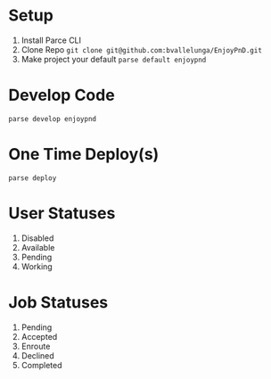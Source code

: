 # Setup

1. Install Parce CLI
2. Clone Repo ```git clone git@github.com:bvallelunga/EnjoyPnD.git```
3. Make project your default ```parse default enjoypnd```

# Develop Code

```
parse develop enjoypnd
```

# One Time Deploy(s)

```
parse deploy
```

# User Statuses

1. Disabled
2. Available
3. Pending
4. Working

# Job Statuses

1. Pending
2. Accepted
3. Enroute
4. Declined
5. Completed


